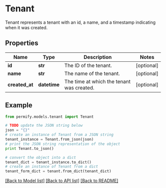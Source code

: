 # Tenant

Tenant represents a tenant with an id, a name, and a timestamp indicating when it was created.

## Properties

Name | Type | Description | Notes
------------ | ------------- | ------------- | -------------
**id** | **str** | The ID of the tenant. | [optional] 
**name** | **str** | The name of the tenant. | [optional] 
**created_at** | **datetime** | The time at which the tenant was created. | [optional] 

## Example

```python
from permify.models.tenant import Tenant

# TODO update the JSON string below
json = "{}"
# create an instance of Tenant from a JSON string
tenant_instance = Tenant.from_json(json)
# print the JSON string representation of the object
print Tenant.to_json()

# convert the object into a dict
tenant_dict = tenant_instance.to_dict()
# create an instance of Tenant from a dict
tenant_form_dict = tenant.from_dict(tenant_dict)
```
[[Back to Model list]](../README.md#documentation-for-models) [[Back to API list]](../README.md#documentation-for-api-endpoints) [[Back to README]](../README.md)


